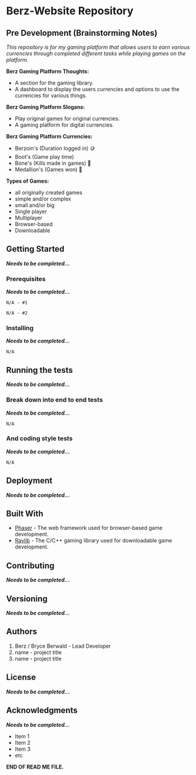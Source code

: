 # Berz-Website Repository

## Pre Development (Brainstorming Notes)

*This repository is for my gaming platform that allows users to earn various currencies through completed different tasks while playing games on the platform.*

**Berz Gaming Platform Thoughts:**

* A section for the gaming library.
* A dashboard to display the users currencies and options to use the currencies for various things.

**Berz Gaming Platform Slogans:**

* Play original games for original currencies.
* A gaming platform for digital currencies.

**Berz Gaming Platform Currencies:**

* Berzoin's (Duration logged in) 🪙
* Boot's (Game play time)
* Bone's (Kills made in games) 🦴
* Medallion's (Games won) 🏅

**Types of Games:**

* all originally created games
* simple and/or complex
* small and/or big
* Single player
* Multiplayer
* Browser-based
* Downloadable

## Getting Started

***Needs to be completed...***

### Prerequisites

***Needs to be completed...***

```
N/A - #1
```

```
N/A - #2
```

### Installing

***Needs to be completed...***

```
N/A
```

## Running the tests

***Needs to be completed...***

### Break down into end to end tests

***Needs to be completed...***

```
N/A
```

### And coding style tests

***Needs to be completed...***

```
N/A
```

## Deployment

***Needs to be completed...***

## Built With

* [Phaser](http://www.phaser.io/) - The web framework used for browser-based game development.
* [Raylib](http://www.raylib.com/) - The C/C++ gaming library used for downloadable game development.

## Contributing

***Needs to be completed...***

## Versioning

***Needs to be completed...***

## Authors

1. Berz / Bryce Berwald - Lead Developer
2. name - project title
3. name - project title

## License

***Needs to be completed...***

## Acknowledgments

***Needs to be completed...***

* Item 1
* Item 2
* Item 3
* etc

**END OF READ ME FILE.**
